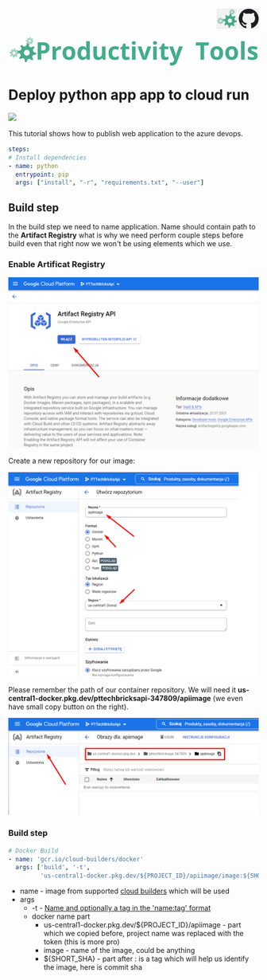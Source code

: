 <!--Category:Article,Azure--> 
 <p align="right">
    <a href="http://productivitytools.tech/"><img src="Images/Header/ProductivityTools_green_40px_2.png" /><a> 
    <a href="https://github.com/pwujczyk/ProductivityTools.Articles"><img src="Images/Header/Github_border_40px.png" /></a>
</p>
<p align="center">
    <a href="http://productivitytools.tech/">
        <img src='Images/Header/LogoTitle_green_500px.png' />
    </a>
</p>

# Deploy python app app to cloud run

<!--og-image-->
![](Images/Deploy.jpg)

This tutorial shows how to publish web application to the azure devops.

<!--more-->

```yml
steps:
# Install dependencies
- name: python
  entrypoint: pip
  args: ["install", "-r", "requirements.txt", "--user"]
```

## Build step

In the build step we need to name application. Name should contain path to the **Artifact Registry** what is why we need perform couple steps before build even that right now we won't be using elements which we use.

### Enable Artificat Registry

![ArtifactRegistryApi.png](Images/ArtifactRegistryApi.png)

Create a new repository for our image:


![ArtifactRegistryApi.png](Images/CreateRepository.png)

Please remember the path of our container repository. We will need it **us-central1-docker.pkg.dev/pttechbricksapi-347809/apiimage** (we even have small copy button on the right).

![ArtifactRegistryApi.png](Images/ApiImageRepository.png)

### Build step

```yml
# Docker Build
- name: 'gcr.io/cloud-builders/docker'
  args: ['build', '-t',
         'us-central1-docker.pkg.dev/${PROJECT_ID}/apiimage/image:${SHORT_SHA}', '.']
```
- name - image from supported [cloud builders](https://github.com/GoogleCloudPlatform/cloud-builders) which will be used
- args
  - -t - [Name and optionally a tag in the 'name:tag' format](https://docs.docker.com/engine/reference/commandline/build/)
  - docker name part 
    - us-central1-docker.pkg.dev/${PROJECT_ID}/apiimage - part which we copied before, project name was replaced with the token (this is more pro)
    - image - name of the image, could be anything
    - ${SHORT_SHA} - part after : is a tag which will help us identify the image, here is commit sha


